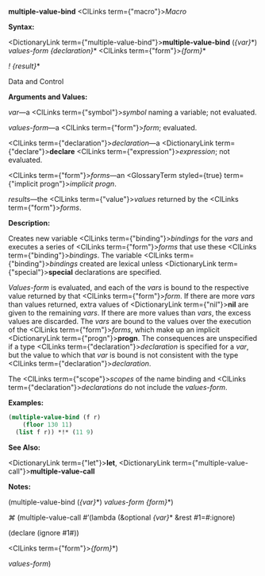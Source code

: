 **multiple-value-bind** <ClLinks  term={"macro"}><i>Macro</i></ClLinks> 



**Syntax:** 



<DictionaryLink  term={"multiple-value-bind"}><b>multiple-value-bind</b></DictionaryLink> (*\{var\}*\*) *values-form \{declaration\}*\* <ClLinks  term={"form"}><i>\{form\}</i></ClLinks>\* 



*! \{result\}*\* 



Data and Control 



 



 



**Arguments and Values:** 



*var*—a <ClLinks  term={"symbol"}><i>symbol</i></ClLinks> naming a variable; not evaluated. 



*values-form*—a <ClLinks  term={"form"}><i>form</i></ClLinks>; evaluated. 



<ClLinks  term={"declaration"}><i>declaration</i></ClLinks>—a <DictionaryLink  term={"declare"}><b>declare</b></DictionaryLink> <ClLinks  term={"expression"}><i>expression</i></ClLinks>; not evaluated. 



<ClLinks  term={"form"}><i>forms</i></ClLinks>—an <GlossaryTerm styled={true} term={"implicit progn"}><i>implicit progn</i></GlossaryTerm>. 



*results*—the <ClLinks  term={"value"}><i>values</i></ClLinks> returned by the <ClLinks  term={"form"}><i>forms</i></ClLinks>. 



**Description:** 



Creates new variable <ClLinks  term={"binding"}><i>bindings</i></ClLinks> for the *vars* and executes a series of <ClLinks  term={"form"}><i>forms</i></ClLinks> that use these <ClLinks  term={"binding"}><i>bindings</i></ClLinks>. The variable <ClLinks  term={"binding"}><i>bindings</i></ClLinks> created are lexical unless <DictionaryLink  term={"special"}><b>special</b></DictionaryLink> declarations are specified. 



*Values-form* is evaluated, and each of the *vars* is bound to the respective value returned by that <ClLinks  term={"form"}><i>form</i></ClLinks>. If there are more *vars* than values returned, extra values of <DictionaryLink  term={"nil"}><b>nil</b></DictionaryLink> are given to the remaining *vars*. If there are more values than *vars*, the excess values are discarded. The *vars* are bound to the values over the execution of the <ClLinks  term={"form"}><i>forms</i></ClLinks>, which make up an implicit <DictionaryLink  term={"progn"}><b>progn</b></DictionaryLink>. The consequences are unspecified if a type <ClLinks  term={"declaration"}><i>declaration</i></ClLinks> is specified for a *var*, but the value to which that *var* is bound is not consistent with the type <ClLinks  term={"declaration"}><i>declaration</i></ClLinks>. 



The <ClLinks  term={"scope"}><i>scopes</i></ClLinks> of the name binding and <ClLinks  term={"declaration"}><i>declarations</i></ClLinks> do not include the *values-form*. 



**Examples:**
```lisp
(multiple-value-bind (f r) 
    (floor 130 11) 
  (list f r)) *!* (11 9) 
```
**See Also:** 



<DictionaryLink  term={"let"}><b>let</b></DictionaryLink>, <DictionaryLink  term={"multiple-value-call"}><b>multiple-value-call</b></DictionaryLink> 



**Notes:** 



(multiple-value-bind (*\{var\}*\*) *values-form \{form\}*\*) 



*⌘* (multiple-value-call #’(lambda (&amp;optional *\{var\}*\* &amp;rest #1=#:ignore) 



(declare (ignore #1#)) 



<ClLinks  term={"form"}><i>\{form\}</i></ClLinks>\*) 



*values-form*) 







 



 



